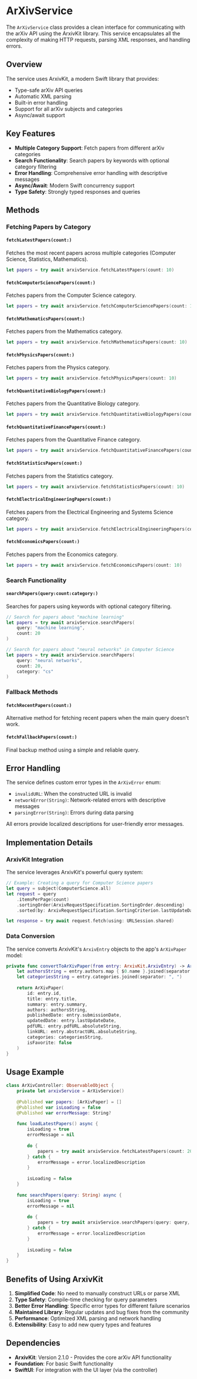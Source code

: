 # ArXivService

The `ArXivService` class provides a clean interface for communicating with the arXiv API using the ArxivKit library. This service encapsulates all the complexity of making HTTP requests, parsing XML responses, and handling errors.

## Overview

The service uses ArxivKit, a modern Swift library that provides:
- Type-safe arXiv API queries
- Automatic XML parsing
- Built-in error handling
- Support for all arXiv subjects and categories
- Async/await support

## Key Features

- **Multiple Category Support**: Fetch papers from different arXiv categories
- **Search Functionality**: Search papers by keywords with optional category filtering
- **Error Handling**: Comprehensive error handling with descriptive messages
- **Async/Await**: Modern Swift concurrency support
- **Type Safety**: Strongly typed responses and queries

## Methods

### Fetching Papers by Category

#### `fetchLatestPapers(count:)`
Fetches the most recent papers across multiple categories (Computer Science, Statistics, Mathematics).

```swift
let papers = try await arxivService.fetchLatestPapers(count: 10)
```

#### `fetchComputerSciencePapers(count:)`
Fetches papers from the Computer Science category.

```swift
let papers = try await arxivService.fetchComputerSciencePapers(count: 10)
```

#### `fetchMathematicsPapers(count:)`
Fetches papers from the Mathematics category.

```swift
let papers = try await arxivService.fetchMathematicsPapers(count: 10)
```

#### `fetchPhysicsPapers(count:)`
Fetches papers from the Physics category.

```swift
let papers = try await arxivService.fetchPhysicsPapers(count: 10)
```

#### `fetchQuantitativeBiologyPapers(count:)`
Fetches papers from the Quantitative Biology category.

```swift
let papers = try await arxivService.fetchQuantitativeBiologyPapers(count: 10)
```

#### `fetchQuantitativeFinancePapers(count:)`
Fetches papers from the Quantitative Finance category.

```swift
let papers = try await arxivService.fetchQuantitativeFinancePapers(count: 10)
```

#### `fetchStatisticsPapers(count:)`
Fetches papers from the Statistics category.

```swift
let papers = try await arxivService.fetchStatisticsPapers(count: 10)
```

#### `fetchElectricalEngineeringPapers(count:)`
Fetches papers from the Electrical Engineering and Systems Science category.

```swift
let papers = try await arxivService.fetchElectricalEngineeringPapers(count: 10)
```

#### `fetchEconomicsPapers(count:)`
Fetches papers from the Economics category.

```swift
let papers = try await arxivService.fetchEconomicsPapers(count: 10)
```

### Search Functionality

#### `searchPapers(query:count:category:)`
Searches for papers using keywords with optional category filtering.

```swift
// Search for papers about "machine learning"
let papers = try await arxivService.searchPapers(
    query: "machine learning", 
    count: 20
)

// Search for papers about "neural networks" in Computer Science
let papers = try await arxivService.searchPapers(
    query: "neural networks", 
    count: 20, 
    category: "cs"
)
```

### Fallback Methods

#### `fetchRecentPapers(count:)`
Alternative method for fetching recent papers when the main query doesn't work.

#### `fetchFallbackPapers(count:)`
Final backup method using a simple and reliable query.

## Error Handling

The service defines custom error types in the `ArXivError` enum:

- `invalidURL`: When the constructed URL is invalid
- `networkError(String)`: Network-related errors with descriptive messages
- `parsingError(String)`: Errors during data parsing

All errors provide localized descriptions for user-friendly error messages.

## Implementation Details

### ArxivKit Integration

The service leverages ArxivKit's powerful query system:

```swift
// Example: Creating a query for Computer Science papers
let query = subject(ComputerScience.all)
let request = query
    .itemsPerPage(count)
    .sortingOrder(ArxivRequestSpecification.SortingOrder.descending)
    .sorted(by: ArxivRequestSpecification.SortingCriterion.lastUpdateDate)

let response = try await request.fetch(using: URLSession.shared)
```

### Data Conversion

The service converts ArxivKit's `ArxivEntry` objects to the app's `ArXivPaper` model:

```swift
private func convertToArXivPaper(from entry: ArxivKit.ArxivEntry) -> ArXivPaper {
    let authorsString = entry.authors.map { $0.name }.joined(separator: ", ")
    let categoriesString = entry.categories.joined(separator: ", ")
    
    return ArXivPaper(
        id: entry.id,
        title: entry.title,
        summary: entry.summary,
        authors: authorsString,
        publishedDate: entry.submissionDate,
        updatedDate: entry.lastUpdateDate,
        pdfURL: entry.pdfURL.absoluteString,
        linkURL: entry.abstractURL.absoluteString,
        categories: categoriesString,
        isFavorite: false
    )
}
```

## Usage Example

```swift
class ArXivController: ObservableObject {
    private let arxivService = ArXivService()
    
    @Published var papers: [ArXivPaper] = []
    @Published var isLoading = false
    @Published var errorMessage: String?
    
    func loadLatestPapers() async {
        isLoading = true
        errorMessage = nil
        
        do {
            papers = try await arxivService.fetchLatestPapers(count: 20)
        } catch {
            errorMessage = error.localizedDescription
        }
        
        isLoading = false
    }
    
    func searchPapers(query: String) async {
        isLoading = true
        errorMessage = nil
        
        do {
            papers = try await arxivService.searchPapers(query: query, count: 20)
        } catch {
            errorMessage = error.localizedDescription
        }
        
        isLoading = false
    }
}
```

## Benefits of Using ArxivKit

1. **Simplified Code**: No need to manually construct URLs or parse XML
2. **Type Safety**: Compile-time checking for query parameters
3. **Better Error Handling**: Specific error types for different failure scenarios
4. **Maintained Library**: Regular updates and bug fixes from the community
5. **Performance**: Optimized XML parsing and network handling
6. **Extensibility**: Easy to add new query types and features

## Dependencies

- **ArxivKit**: Version 2.1.0 - Provides the core arXiv API functionality
- **Foundation**: For basic Swift functionality
- **SwiftUI**: For integration with the UI layer (via the controller) 